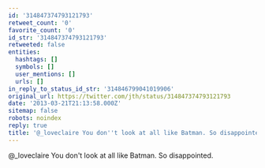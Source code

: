 ```yaml
---
id: '314847374793121793'
retweet_count: '0'
favorite_count: '0'
id_str: '314847374793121793'
retweeted: false
entities:
  hashtags: []
  symbols: []
  user_mentions: []
  urls: []
in_reply_to_status_id_str: '314846799041019906'
original_url: https://twitter.com/jth/status/314847374793121793
date: '2013-03-21T21:13:58.000Z'
sitemap: false
robots: noindex
reply: true
title: '@_loveclaire You don''t look at all like Batman. So disappointed.'
---
```


@_loveclaire You don't look at all like Batman. So disappointed.